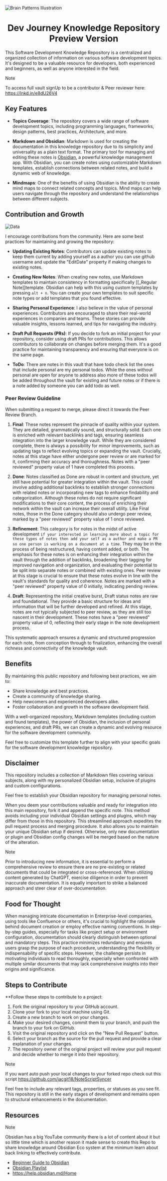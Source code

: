 
<img src="_NoteAssets/_Main/Brain-Patterns-Illustration.gif" alt="Brain Patterns Illustration">

<div style="text-align:center;"><h1>Dev Journey Knowledge Repository Preview Version </h1></div>

This Software Development Knowledge Repository is a centralized and organized collection of information on various software development topics. It's designed to be a valuable resource for developers, both experienced and beginners, as well as anyone interested in the field.

>[!note]
>To access full vault signUp to be a contributor & Peer reviewer here: https://lnkd.in/e8dU26V4

## Key Features

- **Topics Coverage**: The repository covers a wide range of software development topics, including programming languages, frameworks, design patterns, best practices, Architecture, and more.

- **Markdown and Obsidian**: Markdown is used for creating the documentation in this knowledge repository due to its simplicity and universality as a plain text format. The primary tool for managing and editing these notes is [Obsidian](https://obsidian.md/), a powerful knowledge management app. With Obsidian, you can create notes using customizable Markdown templates, establish connections between related notes, and build a dynamic web of knowledge.

- **Mindmaps**: One of the benefits of using Obsidian is the ability to create mind maps to connect related concepts and topics. Mind maps can help users navigate through the repository and understand the relationships between different subjects.

## Contribution and Growth
<img src="_NoteAssets/_Main/Dataview.gif" alt="Data ">

I encourage contributions from the community. Here are some best practices for maintaining and growing the repository:

- **Updating Existing Notes**: Contributors can update existing notes to keep them current by adding yourself as a author you can use github username and update the "EditDate" property if making changes to existing notes.

- **Creating New Notes**: When creating new notes, use Markdown templates to maintain consistency in formatting specifically [[_Regular  Note]]template. Obsidian can help with this using custom templates by pressing `alt + n`. You can create your own templates to suit specific note types or add templates that you found effective.

- **Sharing Personal Experience**: I also believe in the value of personal experiences. Contributors are encouraged to share their real-world experiences in companies and teams. These stories can provide valuable insights, lessons learned, and tips for navigating the industry.

- **Draft Pull Requests (PRs)**: If you decide to fork an initial project for your repository, consider using draft PRs for contributions. This allows contributors to collaborate on changes before merging them. It's a good practice for maintaining transparency and ensuring that everyone is on the same page.

- **ToDo**: There are notes in this vault that have todo check list the ones that include personal are my personal todos. While the ones without personal are open for anyone to address also more of these todos will be added throughout the vault for existing and future notes or if there is a note added by someone you can add todo as well. 

### Peer Review Guideline
When submitting a request to merge, please direct it towards the Peer Review Branch.

1. **Final**: These notes represent the pinnacle of quality within your system. They are detailed, grammatically sound, and structurally solid. Each one is enriched with relevant backlinks and tags, ensuring seamless integration into the larger knowledge vault. While they are considered complete, there is always a possibility for minor improvements, such as updating tags to reflect evolving topics or expanding the vault. Crucially, notes at this stage have either undergone peer review or are marked for it, confirming their accuracy and thoroughness. Notes with a "peer reviewed" property value of 1 have completed this process.

2. **Done**: Notes classified as Done are robust in content and structure, yet still have potential for greater integration within the vault. This could involve adding additional backlinks to establish stronger connections with related notes or incorporating new tags to enhance findability and categorization. Although these notes do not require significant modifications to their core content, the process of enriching their network within the vault can increase their overall utility. Like Final notes, those in the Done category should also undergo peer review, marked by a "peer reviewed" property value of 1 once reviewed.

3. **Refinement**: This category is for notes in the midst of active development `if your interested in learning more about a topic for these types of notes then add your self as a author and make a PR so one person is working on a document at a time`. They may be in the process of being restructured, having content added, or both. The emphasis for these notes is on enhancing their integration within the vault through the addition of backlinks, broadening their tagging for improved navigation and organization, and evaluating their potential to be split into separate notes or combined with existing ones. Peer review at this stage is crucial to ensure that these notes evolve in line with the vault's standards for quality and coherence. Notes are marked with a "peer reviewed" property value of 0 initially, indicating pending review.

4. **Draft**: Representing the initial creative burst, Draft status notes are raw and foundational. They provide a basic structure for ideas and information that will be further developed and refined. At this stage, notes are not typically subjected to peer review, as they are still too nascent in their development. These notes have a "peer reviewed" property value of 0, reflecting their early stage in the note development process.

This systematic approach ensures a dynamic and structured progression for each note, from conception through to finalization, enhancing the overall richness and connectivity of the knowledge vault.


## Benefits

By maintaining this public repository and following best practices, we aim to:

- Share knowledge and best practices.
- Create a community of knowledge sharing.
- Help newcomers and experienced developers alike.
- Foster collaboration and growth in the software development field.

With a well-organized repository, Markdown templates (including custom and found templates), the power of Obsidian, the inclusion of personal experiences, and draft PRs, we can create a dynamic and evolving resource for the software development community.

Feel free to customize this template further to align with your specific goals for the software development knowledge repository.

## Disclaimer

This repository includes a collection of Markdown files covering various subjects, along with my personalized Obsidian setup, inclusive of plugins and custom configurations.

Feel free to establish your Obsidian repository for managing personal notes.

When you deem your contributions valuable and ready for integration into this main repository, fork it and append the specific note. This method avoids including your individual Obsidian settings and plugins, which may differ from those in this repository. This streamlined approach expedites the pull request process and merging procedure. It also allows you to maintain your unique Obsidian setup if desired. Otherwise, only new documentation or plugin and Obsidian config changes will be merged based on the nature of the alteration.

>[!note] 
>Prior to introducing new information, it is essential to perform a comprehensive review to ensure there are no pre-existing or related documents that could be integrated or cross-referenced. When utilizing content generated by ChatGPT, exercise diligence in order to prevent inaccurate documentation. It is equally important to strike a balanced approach and steer clear of over-documentation.

## Food for Thought 
When managing intricate documentation in Enterprise-level companies, using tools like Confluence or others, it's crucial to highlight the rationale behind document creation or employ effective naming conventions. In step-by-step guides, especially for tasks like project setup or environment configuration, documentation should clearly distinguish between optional and mandatory steps. This practice minimizes redundancy and ensures users grasp the purpose of each procedure, understanding the flexibility or indispensability of specific steps. However, the challenge persists in motivating individuals to read thoroughly, especially when confronted with multiple similar documents that may lack comprehensive insights into their origins and significance.
## Steps to Contribute
**Follow these steps to contribute to a project:

1. Fork the original repository to your GitHub account.
2. Clone your fork to your local machine using Git.
3. Create a new branch to work on your changes.
4. Make your desired changes, commit them to your branch, and push the branch to your fork on GitHub.
5. Visit the original repository and click on the "New Pull Request" button.
6. Select your branch as the source for the pull request and provide a clear explanation of your changes.
7. The repository owner of the original project will review your pull request and decide whether to merge it into their repository.
>[!note]
>If you want auto push your local changes to your forked repo check out this script https://github.com/jacgit18/NoteScriptSyncer
> 
> Feel free to include any relevant tags, properties, or statuses as you see fit. This repository is still in the early stages of development and remains open to structural enhancements in the documentation.


## Resources 
>[!note] 
> Obsidian has a big YouTube community there is a lot of content about it but so little time which is another reason it made sense to create this Repo to share knowledge around Obsidian Eco system at the minimum learn about back linking to effectively contribute.
- [Beginner Guide to Obsidian ](https://www.dsebastien.net/the-ultimate-beginners-guide-to-obsidian/)
- [Obsidian Playlist](https://youtube.com/playlist?list=PL7oLu8NfQd84_gsyqBVSVgUmCCgcvSZMx&si=PLMYW7pLlzDwNQty)
- https://help.obsidian.md/Home

